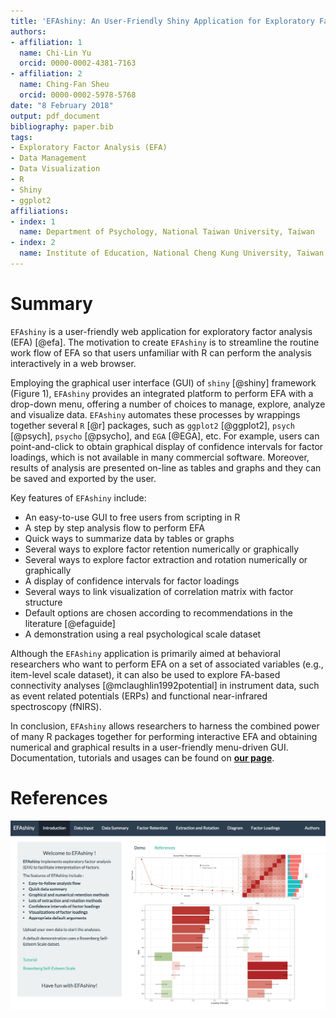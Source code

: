 ```yaml
---
title: 'EFAshiny: An User-Friendly Shiny Application for Exploratory Factor Analysis'
authors:
- affiliation: 1
  name: Chi-Lin Yu
  orcid: 0000-0002-4381-7163
- affiliation: 2
  name: Ching-Fan Sheu
  orcid: 0000-0002-5978-5768
date: "8 February 2018"
output: pdf_document
bibliography: paper.bib
tags:
- Exploratory Factor Analysis (EFA)
- Data Management
- Data Visualization
- R
- Shiny
- ggplot2
affiliations:
- index: 1
  name: Department of Psychology, National Taiwan University, Taiwan
- index: 2
  name: Institute of Education, National Cheng Kung University, Taiwan
---
```


# Summary

`EFAshiny` is a user-friendly web application for exploratory factor analysis (EFA) [@efa]. 
The motivation to create `EFAshiny` is to streamline the routine work flow of EFA so that 
users unfamiliar with R can perform the analysis interactively in a web browser.

Employing the graphical user interface (GUI) of `shiny` [@shiny] framework (Figure 1), `EFAshiny` provides an integrated platform to perform EFA with a drop-down menu, offering a number of choices to manage, explore, analyze and visualize data. `EFAshiny` automates these processes by wrappings together several `R` [@r] packages, such as `ggplot2` [@ggplot2], `psych` [@psych], `psycho` [@psycho], and `EGA` [@EGA], etc. For example, users can point-and-click to obtain graphical display of confidence intervals for factor loadings, which is not available in many commercial software. Moreover, results of analysis are presented on-line as tables and graphs and they can be saved and exported by the user.

Key features of `EFAshiny` include:

- An easy-to-use GUI to free users from scripting in R
- A step by step analysis flow to perform EFA 
- Quick ways to summarize data by tables or graphs
- Several ways to explore factor retention numerically or graphically
- Several ways to explore factor extraction and rotation numerically or graphically
- A display of confidence intervals for factor loadings
- Several ways to link visualization of correlation matrix with factor structure
- Default options are chosen according to recommendations in the literature [@efaguide]
- A demonstration using a real psychological scale dataset 

Although the `EFAshiny` application is primarily aimed at behavioral researchers who want to perform EFA on a set of associated variables (e.g., item-level scale dataset), it can also be used to explore FA-based connectivity analyses [@mclaughlin1992potential] in instrument data, such as event related potentials (ERPs) and functional near-infrared spectroscopy (fNIRS).

In conclusion, `EFAshiny` allows researchers to harness the combined power of many R packages together for performing interactive EFA and obtaining numerical and graphical results in a user-friendly menu-driven GUI. Documentation, tutorials and usages can be found on 
[**our page**](https://github.com/PsyChiLin/EFAshiny). 

# References

![The GUI of `EFAshiny`](Introduction.png)